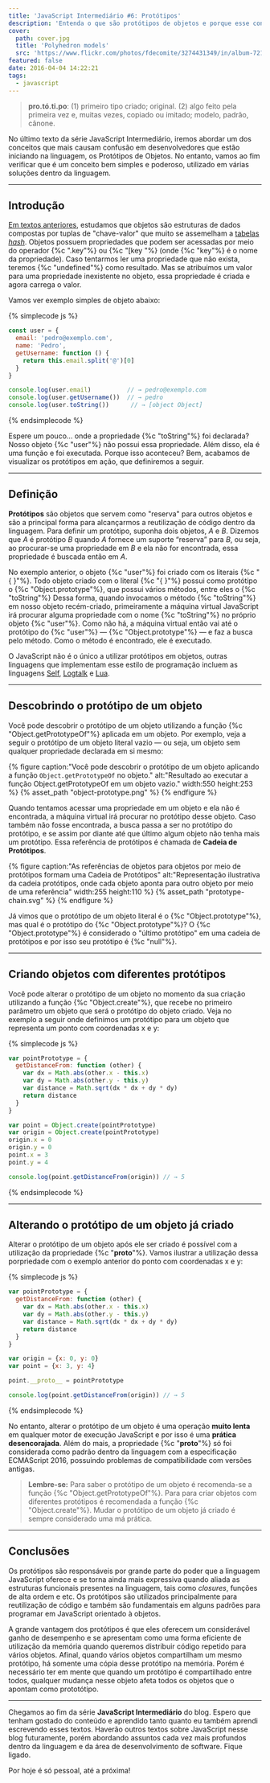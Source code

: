 ```yaml
---
title: 'JavaScript Intermediário #6: Protótipos'
description: 'Entenda o que são protótipos de objetos e porque esse conceito é fundamental dentro da linguagem JavaScript'
cover:
  path: cover.jpg
  title: 'Polyhedron models'
  src: 'https://www.flickr.com/photos/fdecomite/3274431349/in/album-72157613498998540/'
featured: false
date: 2016-04-04 14:22:21
tags:
  - javascript
---
```


> **pro.tó.ti.po**: (1) primeiro tipo criado; original. (2) algo feito pela primeira vez e, muitas vezes, copiado ou imitado; modelo, padrão, cânone.

No último texto da série JavaScript Intermediário, iremos abordar um dos conceitos que mais causam confusão em desenvolvedores que estão iniciando na linguagem, os Protótipos de Objetos. No entanto, vamos ao fim verificar que é um conceito bem simples e poderoso, utilizado em várias soluções dentro da linguagem.

---
## Introdução ##

[Em textos anteriores](http://maxroecker.github.io/blog/javascript-basico-5/), estudamos que objetos são estruturas de dados compostas por tuplas de "chave-valor" que muito se assemelham a [tabelas *hash*](https://pt.wikipedia.org/wiki/Vetor_associativo). Objetos possuem propriedades que podem ser acessadas por meio do operador {%c ".key"%} ou {%c "[key "%} (onde {%c "key"%} é o nome da propriedade). Caso tentarmos ler uma propriedade que não exista, teremos {%c "undefined"%} como resultado. Mas se atribuímos um valor para uma propriedade inexistente no objeto, essa propriedade é criada e agora carrega o valor.

Vamos ver exemplo simples de objeto abaixo:

{% simplecode js %}
``` js
const user = {
  email: 'pedro@exemplo.com',
  name: 'Pedro',
  getUsername: function () {
    return this.email.split('@')[0]
  }
}

console.log(user.email)          // → pedro@exemplo.com
console.log(user.getUsername())  // → pedro
console.log(user.toString())      // → [object Object]
```
{% endsimplecode %}

Espere um pouco… onde a propriedade {%c "toString"%} foi declarada? Nosso objeto {%c "user"%} não possui essa propriedade. Além disso, ela é uma função e foi executada. Porque isso aconteceu? Bem, acabamos de visualizar os protótipos em ação, que definiremos a seguir.

---
## Definição ##

**Protótipos** são objetos que servem como "reserva" para outros objetos e são a principal forma para alcançarmos a reutilização de código dentro da linguagem. Para definir um protótipo, suponha dois objetos, *A* e *B*. Dizemos que *A* é protótipo *B* quando *A* fornece um suporte “reserva” para *B*, ou seja, ao procurar-se uma propriedade em *B* e ela não for encontrada, essa propriedade é buscada então em *A*.

No exemplo anterior, o objeto {%c "user"%} foi criado com os literais {%c "{ }"%}. Todo objeto criado com o literal {%c "{ }"%} possui como protótipo o {%c "Object.prototype"%}, que possui vários métodos, entre eles o {%c "toString"%} Dessa forma, quando invocamos o método {%c "toString"%} em nosso objeto recém-criado, primeiramente a máquina virtual JavaScript irá procurar alguma propriedade com o nome {%c "toString"%} no próprio objeto {%c "user"%}.  Como não há, a máquina virtual então vai até o protótipo do {%c "user"%} — {%c "Object.prototype"%} — e faz a busca pelo método. Como o método é encontrado, ele é executado.

O JavaScript não é o único a utilizar protótipos em objetos, outras linguagens que implementam esse estilo de programação incluem as linguagens [Self](http://www.selflanguage.org/), [Logtalk](http://logtalk.org/) e [Lua](http://www.lua.org/).

---
## Descobrindo o protótipo de um objeto ##

Você pode descobrir o protótipo de um objeto utilizando a função {%c "Object.getPrototypeOf"%} aplicada em um objeto. Por exemplo, veja a seguir o protótipo de um objeto literal vazio — ou seja, um objeto sem qualquer propriedade declarada em si mesmo:

{% figure caption:"Você pode descobrir o protótipo de um objeto aplicando a função `Object.getPrototypeOf` no objeto." alt:"Resultado ao executar a função Object.getPrototypeOf em um objeto vazio." width:550 height:253 %}
{% asset_path "object-prototype.png" %}
{% endfigure %}

Quando tentamos acessar uma propriedade em um objeto e ela não é encontrada, a máquina virtual irá procurar no protótipo desse objeto. Caso também não fosse encontrada, a busca passa a ser no protótipo do protótipo, e se assim por diante até que último algum objeto não tenha mais um protótipo. Essa referência de protótipos é chamada de **Cadeia de Protótipos**.

{% figure caption:"As referências de objetos para objetos por meio de protótipos formam uma Cadeia de Protótipos" alt:"Representação ilustrativa da cadeia protótipos, onde cada objeto aponta para outro objeto por meio de uma referência" width:255 height:110 %}
{% asset_path "prototype-chain.svg" %}
{% endfigure %}

Já vimos que o protótipo de um objeto literal é o {%c "Object.prototype"%}, mas qual é o protótipo do {%c "Object.prototype"%}? O {%c "Object.prototype"%} é considerado o "último protótipo" em uma cadeia de protótipos e por isso seu protótipo é {%c "null"%}.

---
## Criando objetos com diferentes protótipos ##

Você pode alterar o protótipo de um objeto no momento da sua criação utilizando a função {%c "Object.create"%}, que recebe no primeiro parâmetro um objeto que será o protótipo do objeto criado. Veja no exemplo a seguir onde definimos um protótipo para um objeto que representa um ponto com coordenadas x e y:

{% simplecode js %}
``` js
var pointPrototype = {
  getDistanceFrom: function (other) {
    var dx = Math.abs(other.x - this.x)
    var dy = Math.abs(other.y - this.y)
    var distance = Math.sqrt(dx * dx + dy * dy)
    return distance
  }
}

var point = Object.create(pointPrototype)
var origin = Object.create(pointPrototype)
origin.x = 0
origin.y = 0
point.x = 3
point.y = 4

console.log(point.getDistanceFrom(origin)) // → 5
```
{% endsimplecode %}

---
## Alterando o protótipo de um objeto já criado ##

Alterar o protótipo de um objeto após ele ser criado é possível com a utilização da propriedade {%c "__proto__"%}. Vamos ilustrar a utilização dessa porpriedade com o exemplo anterior do ponto com coordenadas x e y:

{% simplecode js %}
``` js
var pointPrototype = {
  getDistanceFrom: function (other) {
    var dx = Math.abs(other.x - this.x)
    var dy = Math.abs(other.y - this.y)
    var distance = Math.sqrt(dx * dx + dy * dy)
    return distance
  }
}

var origin = {x: 0, y: 0}
var point = {x: 3, y: 4}

point.__proto__ = pointPrototype

console.log(point.getDistanceFrom(origin)) // → 5
```
{% endsimplecode %}

No entanto, alterar o protótipo de um objeto é uma operação **muito lenta** em qualquer motor de execução JavaScript e por isso é uma **prática desencorajada**. Além do mais, a propriedade {%c "__proto__"%} só foi considerada como padrão dentro da linguagem com a especificação ECMAScript 2016, possuindo problemas de compatibilidade com versões antigas.

> **Lembre-se:** Para saber o protótipo de um objeto é recomenda-se a função  {%c "Object.getPrototypeOf"%}. Para  para criar objetos com diferentes protótipos é recomendada a função {%c "Object.create"%}. Mudar o protótipo de um objeto já criado é sempre considerado uma má prática.


---
## Conclusões ##

Os protótipos são responsáveis por grande parte do poder que a linguagem JavaScript oferece e se torna ainda mais expressiva quando aliada as estruturas funcionais presentes na linguagem, tais como *closures*, funções de alta ordem e etc. Os protótipos são utilizados principalmente para reutilização de código e também são fundamentais em alguns padrões para programar em JavaScript orientado à objetos.

A grande vantagem dos protótipos é que eles oferecem um considerável ganho de desempenho e se apresentam como uma forma eficiente de utilização da memória quando queremos distribuir código repetido para vários objetos. Afinal, quando vários objetos compartilham um mesmo protótipo, há somente uma cópia desse protótipo na memória. Porém é necessário ter em mente que quando um protótipo é compartilhado entre todos, qualquer mudança nesse objeto afeta todos os objetos que o apontam como prototótipo.

---

Chegamos ao fim da série **JavaScript Intermediário** do blog. Espero que tenham gostado do conteúdo e aprendido tanto quanto eu também aprendi escrevendo esses textos. Haverão outros textos sobre JavaScript nesse blog futuramente, porém abordando assuntos cada vez mais profundos dentro da linguagem e da área de desenvolvimento de software. Fique ligado.

Por hoje é só pessoal, até a próxima!
